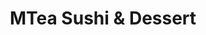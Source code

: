 ---
layout: place
title: "MTea Sushi & Dessert"
permalink: /new-jersey/princeton/mtea-sushi-dessert.html
stateAbbr: NJ
stateName: New Jersey
cityName: Princeton
place_id: ChIJt97I6uznw4kRmbQE8lwuiS0
photos:
  - name: >-
      places/ChIJt97I6uznw4kRmbQE8lwuiS0/photos/AeeoHcLgRr2ABHdMQJymkK-diYmxi1GfDOfSCI7TLD5NHfUsfQIviLTVbN5ESNU4263L_JH0YAgMlPq9kTLTwcYQZcrgtoQe8lYZQSIRoLDc9iRek-yjsfpC9Pv2aZM-Y_rHgnVdAmnbfBzgVsKBWtkx4mFuG9RHC4a_DNnnHvE41c3sf7UAEa8MBguLVRWfQrevGUNgKqe2mvnYHhv7oobYQzv1tmfWInLV2kfRee-SPVkNxAl6ZRaoVJ0D0E1lnV4R_68wbsf1oPCn5S8xwn68FhY05mk-7qULoARlI7GuW1i7UA
    widthPx: 2048
    heightPx: 1536
    authorAttributions:
      - displayName: MTea Sushi & Dessert
        uri: https://maps.google.com/maps/contrib/108466656468883433854
        photoUri: >-
          https://lh3.googleusercontent.com/a-/ALV-UjX6EujzBOh2H9hzSlC6RMxDfRLGNsvTmerjyLTeIroQrezcC0r0=s100-p-k-no-mo
    flagContentUri: >-
      https://www.google.com/local/imagery/report/?cb_client=maps_api_places.places_api&image_key=!1e10!2sAF1QipMfwbuA8VRHgU8VpHLdFWnXWd5-KsD0PIBZ9x2p&hl=en-US
    googleMapsUri: >-
      https://www.google.com/maps/place//data=!3m4!1e2!3m2!1sAF1QipMfwbuA8VRHgU8VpHLdFWnXWd5-KsD0PIBZ9x2p!2e10!4m2!3m1!1s0x89c3e7eceac8deb7:0x2d892e5cf204b499
  - name: >-
      places/ChIJt97I6uznw4kRmbQE8lwuiS0/photos/AeeoHcK2pqy8FM-ZucEXP0c8F53RkyDEDlN14IsGeu2jfbBIB7JMmrDq6545tz5rD7Bq8hzjNOsG0058G6pkt0LBU3_EB_I0aN5z1YQKpFZ88gk6zq0WohS7hK01EfhTpEZyvK0aBOEEEQJRXKa2cnd-EPo6C-oq9M3cnbbhBjhDkf2lsJ9ws-ZUqyNqsQTIgSm9QQElxL-dC-UNzMlhibbSuwoyfmIe8d2IoHMOLWaBxOB3XEqxNqSbnolqlRLuZrF-2w4P3g6fhtnXIt0F8gWNjxNGJO3VGrWck77NMI8babelvg
    widthPx: 960
    heightPx: 640
    authorAttributions:
      - displayName: MTea Sushi & Dessert
        uri: https://maps.google.com/maps/contrib/108466656468883433854
        photoUri: >-
          https://lh3.googleusercontent.com/a-/ALV-UjX6EujzBOh2H9hzSlC6RMxDfRLGNsvTmerjyLTeIroQrezcC0r0=s100-p-k-no-mo
    flagContentUri: >-
      https://www.google.com/local/imagery/report/?cb_client=maps_api_places.places_api&image_key=!1e10!2sAF1QipOvx3Np03epJ0CN5bYlaXYdAgFW_Fh8w2EPi_9_&hl=en-US
    googleMapsUri: >-
      https://www.google.com/maps/place//data=!3m4!1e2!3m2!1sAF1QipOvx3Np03epJ0CN5bYlaXYdAgFW_Fh8w2EPi_9_!2e10!4m2!3m1!1s0x89c3e7eceac8deb7:0x2d892e5cf204b499
  - name: >-
      places/ChIJt97I6uznw4kRmbQE8lwuiS0/photos/AeeoHcLxKnTdAaBOyimQcoWvFNLpPiBtYlDewdj-vkWJbwIbrvQRuM3NbONzlytiJDsGS04PUovZBkcr8VLj_h_RFAq1fJeisltALnjBCWNlnESk0R5BjOMEeKAXHRKlGcEznXP1UV9XY8ZXnLhTRrlR-xQvEYwpPDgkA7oMTAW-3yKMhdPXQCnZfNDxLBirIJLSxbE59QGQy0rn0xD_UskesINnsa0Y4erAnp37H_eOHztb7DKT9_sOOVYT3SscOwZ2R0urxmVsvBt_zUBv1bZgMpBExOpsxj6M7UCbBZwEzJNfbcCRYlOkSqZ5GCSGDsMOSUMBEzbgv3MYOLUTkjvcPX3WQob8n00r78gbcyj7b93sfIsMIq8ViyPYmcFs6SlpLJKA7OlzxEMaTXIbUDMQ7YJuupPLOJ8YqWzBuFGwnQbg3ir8
    widthPx: 4000
    heightPx: 3000
    authorAttributions:
      - displayName: Herly Velarde
        uri: https://maps.google.com/maps/contrib/113118023428742078232
        photoUri: >-
          https://lh3.googleusercontent.com/a/ACg8ocI4BitbmOBHXdTWmJG2TwQafn8YeFyEJnX8FeaU27Uvm0Mv2g=s100-p-k-no-mo
    flagContentUri: >-
      https://www.google.com/local/imagery/report/?cb_client=maps_api_places.places_api&image_key=!1e10!2sCIHM0ogKEICAgICx_6601AE&hl=en-US
    googleMapsUri: >-
      https://www.google.com/maps/place//data=!3m4!1e2!3m2!1sCIHM0ogKEICAgICx_6601AE!2e10!4m2!3m1!1s0x89c3e7eceac8deb7:0x2d892e5cf204b499
  - name: >-
      places/ChIJt97I6uznw4kRmbQE8lwuiS0/photos/AeeoHcKqE00UqPzBoJQbKoByiHIiSA4KBRLs-p_dgwdfWwqgf4FIdlPVScU817_CJ05byE-OhwmczovIteiI33mlVMES8WQYMBcIUDzAgAjxyG0XdHJTq2mUf75sCXeq3kyihTsJIVUhb1pwQ2gOD7lnJi1JvHF_nCMDwu_MJUL9KzUHw9oiQS2xXV0VfM8BiIUUXwJWsyZImMDKZNcTC4ckpFiMOeYiyajnGfQ20p9lxpy09RiqKhiJRz_qqwzmxuFciFFEjrV3mvPN5Fm-fdaiLZajnbHsMgtzgmijA-1qI7K5EmrD5VXTit5B8skYYjCKaeIptI2w-1NcTa_504Vfxp4jojevnBKtmqFgIDfRYyvg1T8JhTjymwIO5h58xOPAUbkDgLOzqed811nGiNHpG3N9logyrqwfTa7P3ktZgObWYA
    widthPx: 3628
    heightPx: 2721
    authorAttributions:
      - displayName: ning ning
        uri: https://maps.google.com/maps/contrib/109449587709316035046
        photoUri: >-
          https://lh3.googleusercontent.com/a/ACg8ocIunn2vvC8UFZSQKsE9UU1ZkmRb6-d6TT265BYolQczZyyxdg=s100-p-k-no-mo
    flagContentUri: >-
      https://www.google.com/local/imagery/report/?cb_client=maps_api_places.places_api&image_key=!1e10!2sCIHM0ogKEICAgIDfxre1QQ&hl=en-US
    googleMapsUri: >-
      https://www.google.com/maps/place//data=!3m4!1e2!3m2!1sCIHM0ogKEICAgIDfxre1QQ!2e10!4m2!3m1!1s0x89c3e7eceac8deb7:0x2d892e5cf204b499
  - name: >-
      places/ChIJt97I6uznw4kRmbQE8lwuiS0/photos/AeeoHcKL6Q84tMfrtGZ-2AjPQLcTJi8s6rAf5szZ6uIl_gTHa0EFXdMxFsFm-PvU4Rj_AoZkofStNoMyK1Uwx0zeVpvgiwJDoKsrPMPRAm3V7AzsjzrEXD-AwgY_S0Ni9girWIWYQxGa4-jvxqWzXP3QCirD3_8BV9TH-SUa4USbhWUTFTXPXbp_PwJAEG7_87qXEu140adsKosOOi3ZzY9XRpJQlC8hmK0tz_2BT3u1Wk4RnfEpAO2fPYbAEMNqwUbfSJPSq50hXiQehX62qx66eriJ7LtLcy1HXKBih2RusJYDkg
    widthPx: 4032
    heightPx: 3024
    authorAttributions:
      - displayName: MTea Sushi & Dessert
        uri: https://maps.google.com/maps/contrib/108466656468883433854
        photoUri: >-
          https://lh3.googleusercontent.com/a-/ALV-UjX6EujzBOh2H9hzSlC6RMxDfRLGNsvTmerjyLTeIroQrezcC0r0=s100-p-k-no-mo
    flagContentUri: >-
      https://www.google.com/local/imagery/report/?cb_client=maps_api_places.places_api&image_key=!1e10!2sAF1QipNgVUOAbwn1_WvjH6K2KGWQkwQxnsJVWHDYB4YL&hl=en-US
    googleMapsUri: >-
      https://www.google.com/maps/place//data=!3m4!1e2!3m2!1sAF1QipNgVUOAbwn1_WvjH6K2KGWQkwQxnsJVWHDYB4YL!2e10!4m2!3m1!1s0x89c3e7eceac8deb7:0x2d892e5cf204b499
  - name: >-
      places/ChIJt97I6uznw4kRmbQE8lwuiS0/photos/AeeoHcKjYEXQ_PaoxSE6o2GeNbWNbRn2QpGsAguIlr6JV5l9dX2cGJ1SSJZGGyreznfe0KyN_2uB6Go2Z6fDTFXBwrYhzzBLiWmUnyTu9MwKWbK3Glme2dr49bnTC12YywTV2_8sigMpTkHtI21TGswdJgCrHBDpRA2deLjE6MAN3Wrmt8-AI5AjlN6J_rsarboPDipSLk5YFasMLJydWmo-ulKDK2zcz6t08ZdKIJ981wNG2ip5Ispxdx2DOPre3KArXN6EAo1dC7v6fr452yYJVCyUqV4SP8Pje0y-nnCEaLFbbtABpVPk4OVfsDERt7UPsaGHcM90Ssw29wILni7AJNSdO1qO7lKLhsGZf9giBiQtq4FqfJIv-sEB4EuNCH8v0R0LKvcBwdV-C4i66kYEDiJHATMT4Z51lynp9ObQDSto1yJ_K6izBWdTbbKDbjof
    widthPx: 3000
    heightPx: 4000
    authorAttributions:
      - displayName: Ollie Hennis
        uri: https://maps.google.com/maps/contrib/101268067512632302714
        photoUri: >-
          https://lh3.googleusercontent.com/a-/ALV-UjVrlz0Ofd-cj0HV7JhqtF_X1yi29ogvsqcwN3JyAxxCWj08UW8=s100-p-k-no-mo
    flagContentUri: >-
      https://www.google.com/local/imagery/report/?cb_client=maps_api_places.places_api&image_key=!1e10!2sCIABIhADyc5UNxzdDWfGm8IAApP4&hl=en-US
    googleMapsUri: >-
      https://www.google.com/maps/place//data=!3m4!1e2!3m2!1sCIABIhADyc5UNxzdDWfGm8IAApP4!2e10!4m2!3m1!1s0x89c3e7eceac8deb7:0x2d892e5cf204b499
  - name: >-
      places/ChIJt97I6uznw4kRmbQE8lwuiS0/photos/AeeoHcLTgcV2dqhGPkv6C8DbbtnSgJhq11MacHJucnKT6i-ocEO5tOm-H0cz6drePs52MZS1Z6JzHszfavMwoD_JdeJhfmmEk8a0XosPAEHrHIrw93m1bifArgU5kSmGxG8oXOzdMy4Fmoc1m__0gQlW2jbfvX-I79uyugfu-C-emaknqZ2CRn8buT6MTSQ0fsghkfX7LR8YgQsVosoEt5zBWNUCVq8D8YbvD6so5EkXxsigcnxIfmj3-ospfmsuqF9a0kDFqt8_dAPfXO9xr6gfefaqA-Y8KAlsAjEp-_X-67lyHtm-VicGdKO9Pa5HrxDxuQ19gksjHzqXTFbk2kIRKnYE_hJSLM3_uUCHBOpmjpdH4R4Ngq7RX0AWarL3yK3PDgpzD1kPZdIuzaiOA2kKg-qNCe2O7eP3IXmfNtI9GHqTSg
    widthPx: 4800
    heightPx: 3600
    authorAttributions:
      - displayName: Jessica Hou
        uri: https://maps.google.com/maps/contrib/117263674635474951810
        photoUri: >-
          https://lh3.googleusercontent.com/a/ACg8ocKnPQVaKXJQ7Ur_dTNOU58s5Tgls8CzuzwvZkyaZ0kl9SQ1sVa1=s100-p-k-no-mo
    flagContentUri: >-
      https://www.google.com/local/imagery/report/?cb_client=maps_api_places.places_api&image_key=!1e10!2sCIHM0ogKEICAgID_9MmZeA&hl=en-US
    googleMapsUri: >-
      https://www.google.com/maps/place//data=!3m4!1e2!3m2!1sCIHM0ogKEICAgID_9MmZeA!2e10!4m2!3m1!1s0x89c3e7eceac8deb7:0x2d892e5cf204b499
  - name: >-
      places/ChIJt97I6uznw4kRmbQE8lwuiS0/photos/AeeoHcLF-_cUNwX1ur_ZkKCtEXi5qs0HBn3AL8aXd4sHtBeU2vrxAHUtw1JiJiXANIMGBl9qABFuJiHCeMoMzmtfvN62fS5WLNd3qKjz-4zZhv5Z3ZaEGJWHKNHASHbtiF2a6P_vXmXeybxqtBSVZcEac3FiGQCnVXwtygaJswEG3DAaUnWCxBeG_Kp4m8ZC_x8w_P56kgw7lgXnFH-i85jhh_V5Oxc2BGd5TxVMVtCHOI5y68hKRoBGeK40_-jnw7Y0B6ITjmKGh8WX7sXZK8uEjTDScYUE9e-LilEKzIwHaFUNqTgXuu22uTTsfyfjJMdMi7F821M24zh1868lt4m52Ft4zecrIcxm9jIjCsLqrVWMydzKXsxrXmci4Tq7vhCrQWl6R9J9jXgYKxUXQhcXLPkW5zFALmUDS0v_l-Zj_o1rOSRg
    widthPx: 4032
    heightPx: 3024
    authorAttributions:
      - displayName: Eve Bauer
        uri: https://maps.google.com/maps/contrib/113820060224170080050
        photoUri: >-
          https://lh3.googleusercontent.com/a-/ALV-UjVPvyJWqZslWpU7N8H_vAkd_Yh_hpJAA-c93o53g5qIaFUFXgJt=s100-p-k-no-mo
    flagContentUri: >-
      https://www.google.com/local/imagery/report/?cb_client=maps_api_places.places_api&image_key=!1e10!2sCIHM0ogKEICAgIDfmZDS2QE&hl=en-US
    googleMapsUri: >-
      https://www.google.com/maps/place//data=!3m4!1e2!3m2!1sCIHM0ogKEICAgIDfmZDS2QE!2e10!4m2!3m1!1s0x89c3e7eceac8deb7:0x2d892e5cf204b499
  - name: >-
      places/ChIJt97I6uznw4kRmbQE8lwuiS0/photos/AeeoHcLpO6GPhUDI8mt28URLMrX880QFOO7JuqvSQzCWOwIAb86DW3b0c141sauPypZf6Hay-g965YKCC_tV-ky5b4uMkQ6aW0gaDbySS-XzofN4ZRsLEQUAmOjm21Btqqs_L0Tr73zKAfLHJFv1rG38uZt9RMDUHKVOaauust5L0_DpBsR5IbvecrqN4tsWAfDzkGJljL7vRWtWJxQCT_z15k5ReBJ71NPmZY11ru5GncbkniK95vITnCjhEHDqUhqW0DLq8x7r9Dj6U1Xzc5quDEMf33E5FWrVqiD-NpSKJn-EWg
    widthPx: 1308
    heightPx: 1744
    authorAttributions:
      - displayName: MTea Sushi & Dessert
        uri: https://maps.google.com/maps/contrib/108466656468883433854
        photoUri: >-
          https://lh3.googleusercontent.com/a-/ALV-UjX6EujzBOh2H9hzSlC6RMxDfRLGNsvTmerjyLTeIroQrezcC0r0=s100-p-k-no-mo
    flagContentUri: >-
      https://www.google.com/local/imagery/report/?cb_client=maps_api_places.places_api&image_key=!1e10!2sAF1QipOMn6fYLd32fa2CqDZaUWAY0Xf-3KkF2oZEw5Wf&hl=en-US
    googleMapsUri: >-
      https://www.google.com/maps/place//data=!3m4!1e2!3m2!1sAF1QipOMn6fYLd32fa2CqDZaUWAY0Xf-3KkF2oZEw5Wf!2e10!4m2!3m1!1s0x89c3e7eceac8deb7:0x2d892e5cf204b499
  - name: >-
      places/ChIJt97I6uznw4kRmbQE8lwuiS0/photos/AeeoHcLZn3VdkLzImm3tN88M4W-Jg-38UMqLjC7kdRTYiaaNJw2MrYaEa2WlOY9eFctnu08fpyzdKA4GPYv6Z5vJwXXR5-J1jmDZj55liFQKD_fFjD-dilLu_FGnyFNXcFe2Bsx7j2iWvSO2H_l5zb7Mv3FMCWsG_ob0mPI6bslSHobCrOWZSc0gHtEg96apNO6Y7XJr5GSXsd_v5Sx2kQQ3k0Hwp0HOXF57Db-6STUUSMDNsaErNwESLDpdgNdh9XTp25PgLxKfwUIkuUFV6C0B9ZutMXdUIFNXYVDXUgD_AZwmJIHIfovjM7NiwMQ5RdeGYiLhp9ZXzPHzzRGOoxw2qymHnF7CIDwAA7OjxjurXsJrl0sgEE9c8ISrz3aM9sFFH17k5_YVaoq51hay6HVG7x2QDSgsOzezr5icSWOZeuPzDw
    widthPx: 4000
    heightPx: 3000
    authorAttributions:
      - displayName: Herly Velarde
        uri: https://maps.google.com/maps/contrib/113118023428742078232
        photoUri: >-
          https://lh3.googleusercontent.com/a/ACg8ocI4BitbmOBHXdTWmJG2TwQafn8YeFyEJnX8FeaU27Uvm0Mv2g=s100-p-k-no-mo
    flagContentUri: >-
      https://www.google.com/local/imagery/report/?cb_client=maps_api_places.places_api&image_key=!1e10!2sCIHM0ogKEICAgIChp73CdA&hl=en-US
    googleMapsUri: >-
      https://www.google.com/maps/place//data=!3m4!1e2!3m2!1sCIHM0ogKEICAgIChp73CdA!2e10!4m2!3m1!1s0x89c3e7eceac8deb7:0x2d892e5cf204b499
address: 86 Nassau St, Princeton, NJ 08542, USA
street: 86 Nassau St
city: Princeton
state: NJ
zip: '08542'
country: USA
neighborhood: null
latitude: '40.349800'
longitude: '-74.660159'
accessibility_options:
  wheelchairAccessibleEntrance: true
  wheelchairAccessibleRestroom: true
  wheelchairAccessibleSeating: true
business_status: OPERATIONAL
name: MTea Sushi & Dessert
google_maps_links:
  directionsUri: >-
    https://www.google.com/maps/dir//''/data=!4m7!4m6!1m1!4e2!1m2!1m1!1s0x89c3e7eceac8deb7:0x2d892e5cf204b499!3e0
  placeUri: https://maps.google.com/?cid=3281204780248380569
  writeAReviewUri: >-
    https://www.google.com/maps/place//data=!4m3!3m2!1s0x89c3e7eceac8deb7:0x2d892e5cf204b499!12e1
  reviewsUri: >-
    https://www.google.com/maps/place//data=!4m4!3m3!1s0x89c3e7eceac8deb7:0x2d892e5cf204b499!9m1!1b1
  photosUri: >-
    https://www.google.com/maps/place//data=!4m3!3m2!1s0x89c3e7eceac8deb7:0x2d892e5cf204b499!10e5
primary_type: Sushi Restaurant
opening_hours:
  regular: null
  current: null
secondary_opening_hours:
  regular:
    weekdayDescriptions: null
    type: null
  current:
    weekdayDescriptions: null
    type: null
phone: (848) 668-3296
price_level: null
price_range: null
rating: '4.8'
rating_count: 383
website: https://www.princetonmteasushidessert.com/
description: null
reviews:
  - name: >-
      places/ChIJt97I6uznw4kRmbQE8lwuiS0/reviews/ChZDSUhNMG9nS0VJQ0FnTURRcEtEbWRBEAE
    relativePublishTimeDescription: a month ago
    rating: 4
    text:
      text: >-
        First time here!


        The place is really tiny, and with so many people, it wasn’t the most
        comfortable. We ordered at the kiosk and waited about 10 minutes for our
        food, which was fine. The food was good, but I found it a bit pricey for
        the portion sizes. Also, I didn’t like the silken tofu in the bowl—firm
        tofu would have been a better choice in my opinion. The veggies were
        fresh and nice, though.


        What really affected the experience for me was the super loud music. We
        literally couldn’t hear each other at the table, which was a huge
        letdown.
      languageCode: en
    originalText:
      text: >-
        First time here!


        The place is really tiny, and with so many people, it wasn’t the most
        comfortable. We ordered at the kiosk and waited about 10 minutes for our
        food, which was fine. The food was good, but I found it a bit pricey for
        the portion sizes. Also, I didn’t like the silken tofu in the bowl—firm
        tofu would have been a better choice in my opinion. The veggies were
        fresh and nice, though.


        What really affected the experience for me was the super loud music. We
        literally couldn’t hear each other at the table, which was a huge
        letdown.
      languageCode: en
    authorAttribution:
      displayName: Diana Dvorská
      uri: https://www.google.com/maps/contrib/107783948626034549522/reviews
      photoUri: >-
        https://lh3.googleusercontent.com/a/ACg8ocL7FVYe9sqPBD9PF0e0v8h0iLdXo0eW9ndUltJQEYcEsLnv7g=s128-c0x00000000-cc-rp-mo-ba4
    publishTime: '2025-03-09T01:07:28.420578Z'
    flagContentUri: >-
      https://www.google.com/local/review/rap/report?postId=ChZDSUhNMG9nS0VJQ0FnTURRcEtEbWRBEAE&d=17924085&t=1
    googleMapsUri: >-
      https://www.google.com/maps/reviews/data=!4m6!14m5!1m4!2m3!1sChZDSUhNMG9nS0VJQ0FnTURRcEtEbWRBEAE!2m1!1s0x89c3e7eceac8deb7:0x2d892e5cf204b499
  - name: >-
      places/ChIJt97I6uznw4kRmbQE8lwuiS0/reviews/ChZDSUhNMG9nS0VJQ0FnSUN2LUpUbUlnEAE
    relativePublishTimeDescription: 4 months ago
    rating: 5
    text:
      text: >-
        Happy experience with MTea!!

        The customer service was outstanding-

        friendly, attentive, and genuinely welcoming. The poke bowl was
        absolutely delicious and

        packed with fresh, high-quality ingredients. The portion was generous.
        If you're looking for great food and exceptional service, Mtea and Sushi
        is the place to go. Highly recommend!
      languageCode: en
    originalText:
      text: >-
        Happy experience with MTea!!

        The customer service was outstanding-

        friendly, attentive, and genuinely welcoming. The poke bowl was
        absolutely delicious and

        packed with fresh, high-quality ingredients. The portion was generous.
        If you're looking for great food and exceptional service, Mtea and Sushi
        is the place to go. Highly recommend!
      languageCode: en
    authorAttribution:
      displayName: 杨雨
      uri: https://www.google.com/maps/contrib/106115057691003675823/reviews
      photoUri: >-
        https://lh3.googleusercontent.com/a/ACg8ocLeH69QnXDMo1xV8MHkqeffbMk7wx0h46mUToGnWNapBhJqiQ=s128-c0x00000000-cc-rp-mo
    publishTime: '2024-12-07T23:44:19.881397Z'
    flagContentUri: >-
      https://www.google.com/local/review/rap/report?postId=ChZDSUhNMG9nS0VJQ0FnSUN2LUpUbUlnEAE&d=17924085&t=1
    googleMapsUri: >-
      https://www.google.com/maps/reviews/data=!4m6!14m5!1m4!2m3!1sChZDSUhNMG9nS0VJQ0FnSUN2LUpUbUlnEAE!2m1!1s0x89c3e7eceac8deb7:0x2d892e5cf204b499
  - name: >-
      places/ChIJt97I6uznw4kRmbQE8lwuiS0/reviews/ChZDSUhNMG9nS0VJQ0FnSUNYNjdIY0l3EAE
    relativePublishTimeDescription: 5 months ago
    rating: 5
    text:
      text: >-
        Everything here is great. The vibes, food, drinks, and desserts are all
        amazing. I only got a drink and a dessert, but there were plenty of
        other excellent options. Their passion fruit green tea was so refreshing
        and captured the passion fruit taste. I also got their creme brulee
        mille crepe (the employees were kind enough to suggest their favorites).
        It was extremely good and sweet. Although the creme brulee aspect wasn't
        the best (sugar wasn't completely melted), the crepes taste made up for
        it. I was able to study there and have a great snack. I am definitely
        coming back to try their other desserts and delicious foods!
      languageCode: en
    originalText:
      text: >-
        Everything here is great. The vibes, food, drinks, and desserts are all
        amazing. I only got a drink and a dessert, but there were plenty of
        other excellent options. Their passion fruit green tea was so refreshing
        and captured the passion fruit taste. I also got their creme brulee
        mille crepe (the employees were kind enough to suggest their favorites).
        It was extremely good and sweet. Although the creme brulee aspect wasn't
        the best (sugar wasn't completely melted), the crepes taste made up for
        it. I was able to study there and have a great snack. I am definitely
        coming back to try their other desserts and delicious foods!
      languageCode: en
    authorAttribution:
      displayName: Sebastian Ortega
      uri: https://www.google.com/maps/contrib/108871711300374978207/reviews
      photoUri: >-
        https://lh3.googleusercontent.com/a-/ALV-UjV7DraJqs4slTLlhStF_2-Qx4vVd65sLP7we3qIdWjlKTTmOwlntQ=s128-c0x00000000-cc-rp-mo-ba6
    publishTime: '2024-10-20T18:04:11.678050Z'
    flagContentUri: >-
      https://www.google.com/local/review/rap/report?postId=ChZDSUhNMG9nS0VJQ0FnSUNYNjdIY0l3EAE&d=17924085&t=1
    googleMapsUri: >-
      https://www.google.com/maps/reviews/data=!4m6!14m5!1m4!2m3!1sChZDSUhNMG9nS0VJQ0FnSUNYNjdIY0l3EAE!2m1!1s0x89c3e7eceac8deb7:0x2d892e5cf204b499
  - name: >-
      places/ChIJt97I6uznw4kRmbQE8lwuiS0/reviews/ChZDSUhNMG9nS0VJQ0FnSURQdWYtR1F3EAE
    relativePublishTimeDescription: 4 months ago
    rating: 5
    text:
      text: >-
        I had an amazing experience at Mtea and Sushi! The customer service was
        outstanding—friendly, attentive, and genuinely welcoming. The poke bowl
        was absolutely delicious and packed with fresh, high-quality
        ingredients. The portion was generous. If you’re looking for great food
        and exceptional service, Mtea and Sushi is the place to go. Highly
        recommend!
      languageCode: en
    originalText:
      text: >-
        I had an amazing experience at Mtea and Sushi! The customer service was
        outstanding—friendly, attentive, and genuinely welcoming. The poke bowl
        was absolutely delicious and packed with fresh, high-quality
        ingredients. The portion was generous. If you’re looking for great food
        and exceptional service, Mtea and Sushi is the place to go. Highly
        recommend!
      languageCode: en
    authorAttribution:
      displayName: Lillian Hsu
      uri: https://www.google.com/maps/contrib/104418287512120739809/reviews
      photoUri: >-
        https://lh3.googleusercontent.com/a-/ALV-UjVjoBrYlKY7D8MOOasq1OjwejkZv85BvKVEo7Tcaz7glr6VQU-_=s128-c0x00000000-cc-rp-mo
    publishTime: '2024-12-03T23:27:27.545534Z'
    flagContentUri: >-
      https://www.google.com/local/review/rap/report?postId=ChZDSUhNMG9nS0VJQ0FnSURQdWYtR1F3EAE&d=17924085&t=1
    googleMapsUri: >-
      https://www.google.com/maps/reviews/data=!4m6!14m5!1m4!2m3!1sChZDSUhNMG9nS0VJQ0FnSURQdWYtR1F3EAE!2m1!1s0x89c3e7eceac8deb7:0x2d892e5cf204b499
  - name: >-
      places/ChIJt97I6uznw4kRmbQE8lwuiS0/reviews/ChZDSUhNMG9nS0VJQ0FnSURmbVpEU0dREAE
    relativePublishTimeDescription: 3 months ago
    rating: 5
    text:
      text: >-
        It’s my first time coming to this place with my friends and the Oreo
        Brûlée Bubble tea is really good! I also ate their cookies and cream
        macaroon and they are very good quality. The employees are very
        respectable, kind and welcoming. I highly recommend coming to visit and
        trying their boba + food :)
      languageCode: en
    originalText:
      text: >-
        It’s my first time coming to this place with my friends and the Oreo
        Brûlée Bubble tea is really good! I also ate their cookies and cream
        macaroon and they are very good quality. The employees are very
        respectable, kind and welcoming. I highly recommend coming to visit and
        trying their boba + food :)
      languageCode: en
    authorAttribution:
      displayName: Eve Bauer
      uri: https://www.google.com/maps/contrib/113820060224170080050/reviews
      photoUri: >-
        https://lh3.googleusercontent.com/a-/ALV-UjVPvyJWqZslWpU7N8H_vAkd_Yh_hpJAA-c93o53g5qIaFUFXgJt=s128-c0x00000000-cc-rp-mo
    publishTime: '2025-01-08T02:55:22.642148Z'
    flagContentUri: >-
      https://www.google.com/local/review/rap/report?postId=ChZDSUhNMG9nS0VJQ0FnSURmbVpEU0dREAE&d=17924085&t=1
    googleMapsUri: >-
      https://www.google.com/maps/reviews/data=!4m6!14m5!1m4!2m3!1sChZDSUhNMG9nS0VJQ0FnSURmbVpEU0dREAE!2m1!1s0x89c3e7eceac8deb7:0x2d892e5cf204b499
parking_options:
  paidStreetParking: true
  paidGarageParking: true
payment_options:
  acceptsCreditCards: true
  acceptsDebitCards: true
  acceptsCashOnly: false
allow_dogs: null
curbside_pickup: false
delivery: true
dine_in: true
good_for_children: true
good_for_groups: null
good_for_sports: false
live_music: false
menu_for_children: false
outdoor_seating: true
reservable: false
restroom: true
serves_beer: null
serves_breakfast: true
serves_brunch: null
serves_cocktails: null
serves_coffee: true
serves_dinner: true
serves_dessert: true
serves_lunch: true
serves_vegetarian_food: null
serves_wine: null
takeout: true

---